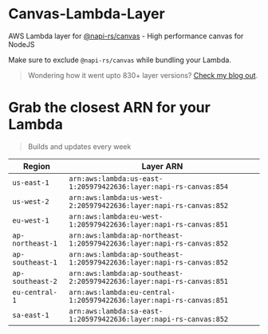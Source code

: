 # Canvas-Lambda-Layer

AWS Lambda layer for [@napi-rs/canvas](https://github.com/Brooooooklyn/canvas) - High performance canvas for NodeJS

Make sure to exclude `@napi-rs/canvas` while bundling your Lambda.

> Wondering how it went upto 830+ layer versions? [Check my blog out](https://learnaws.io/blog/lambda-layer-recursion).

# Grab the closest ARN for your Lambda
> Builds and updates every week

| Region | Layer ARN |
| ------ | --------- |
|`us-east-1`|`arn:aws:lambda:us-east-1:205979422636:layer:napi-rs-canvas:854`|
|`us-west-2`|`arn:aws:lambda:us-west-2:205979422636:layer:napi-rs-canvas:852`|
|`eu-west-1`|`arn:aws:lambda:eu-west-1:205979422636:layer:napi-rs-canvas:851`|
|`ap-northeast-1`|`arn:aws:lambda:ap-northeast-1:205979422636:layer:napi-rs-canvas:852`|
|`ap-southeast-1`|`arn:aws:lambda:ap-southeast-1:205979422636:layer:napi-rs-canvas:852`|
|`ap-southeast-2`|`arn:aws:lambda:ap-southeast-2:205979422636:layer:napi-rs-canvas:851`|
|`eu-central-1`|`arn:aws:lambda:eu-central-1:205979422636:layer:napi-rs-canvas:851`|
|`sa-east-1`|`arn:aws:lambda:sa-east-1:205979422636:layer:napi-rs-canvas:852`|
